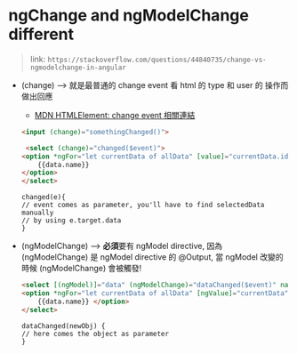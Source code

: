 # ngChange and ngModelChange different


> link: `https://stackoverflow.com/questions/44840735/change-vs-ngmodelchange-in-angular`

- (change) --> 就是最普通的 change event 看 html 的 type 和 user 的 操作而做出回應
    *  [MDN HTMLElement: change event 相關連結](https://developer.mozilla.org/en-US/docs/Web/Events/change)
    ~~~html
    <input (change)="somethingChanged()">
    ~~~
    ~~~html
     <select (change)="changed($event)">
    <option *ngFor="let currentData of allData" [value]="currentData.id">
        {{data.name}}
    </option>
    </select>
    ~~~
    ~~~TS
    changed(e){
    // event comes as parameter, you'll have to find selectedData manually
    // by using e.target.data
    }
    ~~~

- (ngModelChange) --> **必須**要有 ngModel directive, 因為 (ngModelChange) 是 ngModel directive 的 @Output, 當 ngModel 改變的時候 (ngModelChange) 會被觸發! 
    ~~~html
    <select [(ngModel)]="data" (ngModelChange)="dataChanged($event)" name="data">
    <option *ngFor="let currentData of allData" [ngValue]="currentData">
        {{data.name}} </option>
    </select>
    ~~~
    ~~~TS
    dataChanged(newObj) {
    // here comes the object as parameter
    }
    ~~~
